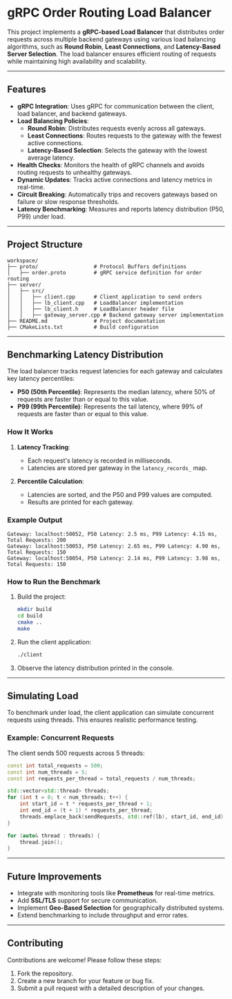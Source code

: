 # **gRPC Order Routing Load Balancer**

This project implements a **gRPC-based Load Balancer** that distributes order requests across multiple backend gateways using various load balancing algorithms, such as **Round Robin**, **Least Connections**, and **Latency-Based Server Selection**. The load balancer ensures efficient routing of requests while maintaining high availability and scalability.

---

## **Features**
- **gRPC Integration**: Uses gRPC for communication between the client, load balancer, and backend gateways.
- **Load Balancing Policies**:
  - **Round Robin**: Distributes requests evenly across all gateways.
  - **Least Connections**: Routes requests to the gateway with the fewest active connections.
  - **Latency-Based Selection**: Selects the gateway with the lowest average latency.
- **Health Checks**: Monitors the health of gRPC channels and avoids routing requests to unhealthy gateways.
- **Dynamic Updates**: Tracks active connections and latency metrics in real-time.
- **Circuit Breaking**: Automatically trips and recovers gateways based on failure or slow response thresholds.
- **Latency Benchmarking**: Measures and reports latency distribution (P50, P99) under load.

---

## **Project Structure**
```plaintext
workspace/
├── proto/                  # Protocol Buffers definitions
│   ├── order.proto         # gRPC service definition for order routing
├── server/
│   ├── src/
│   │   ├── client.cpp      # Client application to send orders
│   │   ├── lb_client.cpp   # LoadBalancer implementation
│   │   ├── lb_client.h     # LoadBalancer header file
│   │   ├── gateway_server.cpp # Backend gateway server implementation
├── README.md               # Project documentation
├── CMakeLists.txt          # Build configuration
```

---

## **Benchmarking Latency Distribution**

The load balancer tracks request latencies for each gateway and calculates key latency percentiles:
- **P50 (50th Percentile)**: Represents the median latency, where 50% of requests are faster than or equal to this value.
- **P99 (99th Percentile)**: Represents the tail latency, where 99% of requests are faster than or equal to this value.

### **How It Works**
1. **Latency Tracking**:
   - Each request's latency is recorded in milliseconds.
   - Latencies are stored per gateway in the `latency_records_` map.

2. **Percentile Calculation**:
   - Latencies are sorted, and the P50 and P99 values are computed.
   - Results are printed for each gateway.

### **Example Output**
```plaintext
Gateway: localhost:50052, P50 Latency: 2.5 ms, P99 Latency: 4.15 ms, Total Requests: 200
Gateway: localhost:50053, P50 Latency: 2.65 ms, P99 Latency: 4.90 ms, Total Requests: 150
Gateway: localhost:50054, P50 Latency: 2.14 ms, P99 Latency: 3.98 ms, Total Requests: 150
```

### **How to Run the Benchmark**
1. Build the project:
   ```bash
   mkdir build
   cd build
   cmake ..
   make
   ```

2. Run the client application:
   ```bash
   ./client
   ```

3. Observe the latency distribution printed in the console.

---

## **Simulating Load**

To benchmark under load, the client application can simulate concurrent requests using threads. This ensures realistic performance testing.

### **Example: Concurrent Requests**
The client sends 500 requests across 5 threads:
```cpp
const int total_requests = 500;
const int num_threads = 5;
const int requests_per_thread = total_requests / num_threads;

std::vector<std::thread> threads;
for (int t = 0; t < num_threads; t++) {
    int start_id = t * requests_per_thread + 1;
    int end_id = (t + 1) * requests_per_thread;
    threads.emplace_back(sendRequests, std::ref(lb), start_id, end_id);
}

for (auto& thread : threads) {
    thread.join();
}
```

---

## **Future Improvements**
- Integrate with monitoring tools like **Prometheus** for real-time metrics.
- Add **SSL/TLS** support for secure communication.
- Implement **Geo-Based Selection** for geographically distributed systems.
- Extend benchmarking to include throughput and error rates.

---

## **Contributing**
Contributions are welcome! Please follow these steps:
1. Fork the repository.
2. Create a new branch for your feature or bug fix.
3. Submit a pull request with a detailed description of your changes.
